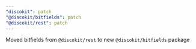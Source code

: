 ```yaml
---
"discokit": patch
"@discokit/bitfields": patch
"@discokit/rest": patch
---
```


Moved bitfields from `@discokit/rest` to new `@discokit/bitfields` package
